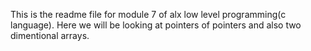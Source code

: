 This is the readme file for module 7 of alx low level programming(c language). Here we will be looking at pointers of pointers and also two dimentional arrays.
